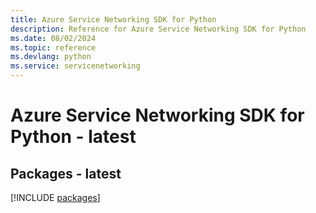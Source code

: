 ```yaml
---
title: Azure Service Networking SDK for Python
description: Reference for Azure Service Networking SDK for Python
ms.date: 08/02/2024
ms.topic: reference
ms.devlang: python
ms.service: servicenetworking
---
```

# Azure Service Networking SDK for Python - latest
## Packages - latest
[!INCLUDE [packages](service-networking-index.md)]